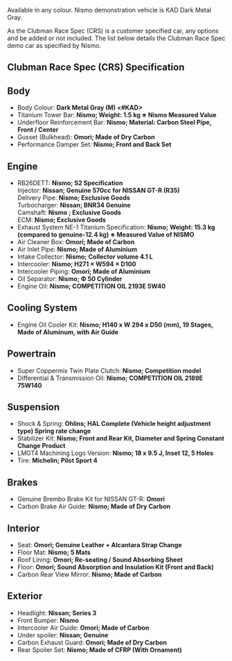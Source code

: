 Available in any colour. Nismo demonstration vehicle is KAD Dark Metal Gray.  
  
As the Clubman Race Spec (CRS) is a customer specified car, any options and be added or not included. The list below details the Clubman Race Spec demo car as specified by Nismo.  
  
## Clubman Race Spec (CRS) Specification  
  
## Body  
* Body Colour: __Dark Metal Gray (M) <#KAD>__  
* Titanium Tower Bar: __Nismo; Weight: 1.5 kg ※ Nismo Measured Value__  
* Underfloor Reinforcement Bar: __Nismo; Material: Carbon Steel Pipe, Front / Center__  
* Gusset (Bulkhead): __Omori; Made of Dry Carbon__  
* Performance Damper Set: __Nismo; Front and Back Set__  
  
## Engine  
* RB26DETT: __Nismo; S2 Specification__  
    Injector: __Nissan; Genuine 570cc for NISSAN GT-R (R35)__  
    Delivery Pipe: __Nismo; Exclusive Goods__  
    Turbocharger: __Nissan; BNR34 Genuine__  
    Camshaft: __Nismo ; Exclusive Goods__  
    ECM: __Nismo; Exclusive Goods__  
* Exhaust System NE-1 Titanium Specification: __Nismo; Weight: 15.3 kg (compared to genuine-12.4 kg) ※ Measured Value of NISMO__  
* Air Cleaner Box: __Omori; Made of Carbon__  
* Air Inlet Pipe: __Nismo; Made of Aluminium__  
* Intake Collector: __Nismo; Collector volume 4.1 L__  
* Intercooler: __Nismo; H271 × W594 × D100__  
* Intercooler Piping: __Omori; Made of Aluminium__  
* Oil Separator: __Nismo; Φ 50 Cylinder__  
* Engine Oil: __Nismo; COMPETITION OIL 2193E 5W40__  
  
## Cooling System  
* Engine Oil Cooler Kit: __Nismo; H140 x W 294 x D50 (mm), 19 Stages, Made of Aluminum, with Air Guide__  
  
## Powertrain  
* Super Coppermix Twin Plate Clutch: __Nismo; Competition model__  
* Differential & Transmission Oil: __Nismo; COMPETITION OIL 2189E 75W140__  
  
## Suspension  
* Shock & Spring: __Ohlins; HAL Complete (Vehicle height adjustment type) Spring rate change__  
* Stabilizer Kit: __Nismo; Front and Rear Kit, Diameter and Spring Constant Change Product__  
* LMGT4 Machining Logo Version: __Nismo; 18 x 9.5 J, Inset 12, 5 Holes__  
* Tire: __Michelin; Pilot Sport 4__  
  
## Brakes  
* Genuine Brembo Brake Kit for NISSAN GT-R: __Omori__  
* Carbon Brake Air Guide: __Nismo; Made of Dry Carbon__  
  
## Interior  
* Seat: __Omori; Genuine Leather + Alcantara Strap Change__  
* Floor Mat: __Nismo; 5 Mats__  
* Roof Lining: __Omori; Re-seating / Sound Absorbing Sheet__  
* Floor: __Omori; Sound Absorption and Insulation Kit (Front and Back)__  
* Carbon Rear View Mirror: __Nismo; Made of Carbon__  
  
## Exterior  
* Headlight: __Nissan; Series 3__  
* Front Bumper: __Nismo__  
* Intercooler Air Guide: __Omori; Made of Carbon__  
* Under spoiler: __Nissan; Genuine__  
* Carbon Exhaust Guard: __Omori; Made of Dry Carbon__  
* Rear Spoiler Set: __Nismo; Made of CFRP (With Ornament)__  
